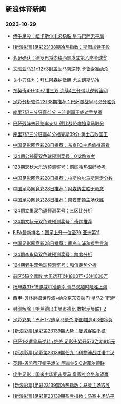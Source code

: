## 新浪体育新闻 
### 2023-10-29

+ [佬牛足彩：纽卡斯尔未必稳胜 皇马巴萨无平局](https://sports.sina.com.cn/l/2023-10-28/doc-imzsrsqs6258761.shtml)

+ [[新浪彩票]足彩23138期冷热指数：斯图加特不败](https://sports.sina.com.cn/l/2023-10-28/doc-imzsrfys4285529.shtml)

+ [名记确认：德罗巴将向梅西颁发其第八座金球奖](https://sports.sina.com.cn/global/others/2023-10-27/doc-imzsqkve0090195.shtml)

+ [文班亚马21+12+3封盖助马刺逆转 卡鲁索准绝杀](https://sports.sina.com.cn/basketball/nba/2023-10-28/doc-imzsrnhq4195407.shtml)

+ [关小刀任九：拜仁阿森纳做胆 尤文朗斯防冷](https://sports.sina.com.cn/l/2023-10-28/doc-imzsrwwm9297258.shtml)

+ [东契奇49+10+7准三双 连续4三分带队逆转篮网](https://sports.sina.com.cn/basketball/nba/2023-10-28/doc-imzsrnhq4197266.shtml)

+ [足彩分析软件23138期推荐：巴萨激战皇马必分胜负](https://sports.sina.com.cn/l/2023-10-28/doc-imzsrfyw6456020.shtml)

+ [库里7记三分狂轰41分 三连剿国王成对手梦魇](https://sports.sina.com.cn/basketball/nba/2023-10-28/doc-imzsrsqs6261303.shtml)

+ [巴萨残阵未获赔率支持 德比战恐难挡皇马取分](https://sports.sina.com.cn/l/2023-10-28/doc-imzspyfh4953561.shtml)

+ [库里7记三分狂轰41分福克斯39分 勇士击败国王](https://sports.sina.com.cn/basketball/nba/2023-10-28/doc-imzsrsqp9403313.shtml)

+ [中国足彩网竞彩28日推荐：东京FC主场值得高看](https://sports.sina.com.cn/l/2023-10-28/doc-imzspyfk0276292.shtml)

+ [124期公孙夏双色球预测奖号：012路参考](https://sports.sina.com.cn/l/2023-10-28/doc-imzsptxs3993776.shtml)

+ [123期恋秋大乐透预测奖号：前区冷热温码参考](https://sports.sina.com.cn/l/2023-10-28/doc-imzsptxq7214548.shtml)

+ [中国足彩网竞彩28日推荐：拉斯帕尔马斯带走分数](https://sports.sina.com.cn/l/2023-10-28/doc-imzspyfh4954330.shtml)

+ [中国足彩网竞彩28日推荐：阿森纳主胜无悬念](https://sports.sina.com.cn/l/2023-10-28/doc-imzspyfq3869364.shtml)

+ [中国足彩网竞彩28日推荐：南安普顿主场获胜](https://sports.sina.com.cn/l/2023-10-28/doc-imzspyfq3868305.shtml)

+ [124期立果双色球预测奖号：三区比分析](https://sports.sina.com.cn/l/2023-10-28/doc-imzsptxk5079886.shtml)

+ [124期文状元双色球预测奖号：奇偶推荐](https://sports.sina.com.cn/l/2023-10-28/doc-imzsptxn0403072.shtml)

+ [FIFA最新排名：国足上升一位至79 亚洲第11](https://sports.sina.com.cn/china/2023-10-26/doc-imzsmksm7947371.shtml)

+ [中国足彩网竞彩28日推荐：鹿岛与浦和握手言和](https://sports.sina.com.cn/l/2023-10-28/doc-imzspyfn7090235.shtml)

+ [124期李永风双色球预测奖号：跨度分析](https://sports.sina.com.cn/l/2023-10-28/doc-imzspyfh4950243.shtml)

+ [124期老牛双色球预测奖号：和值走势分析](https://sports.sina.com.cn/l/2023-10-28/doc-imzspyfk0272354.shtml)

+ [前区5码全偶数 大乐透开1注1800万+3注1000万](https://sports.sina.com.cn/l/2023-10-28/doc-imzsspuk2605119.shtml)

+ [杨瀚森31+16鲍威尔准绝杀 青岛双加时险胜上海](https://sports.sina.com.cn/basketball/cba/2023-10-28/doc-imzsspuh5830207.shtml)

+ [西甲-贝林厄姆世界波+绝杀京东安破门 皇马2-1巴萨](https://sports.sina.com.cn/g/laliga/2023-10-29/doc-imzstkxy2148796.shtml)

+ [封印解除！哈兰德出击曼市德比 数据示曼联1-2](https://sports.sina.com.cn/l/2023-10-29/doc-imzstkxt8491976.shtml)

+ [足彩彩果：巴萨1-2遭皇马绝杀 斯图加造4.3倍冷负](https://sports.sina.com.cn/l/2023-10-29/doc-imzstrfr8363047.shtml)

+ [[新浪彩票]足彩第23139期大势：曼城客胜不稳](https://sports.sina.com.cn/l/2023-10-29/doc-imzstrfw2021312.shtml)

+ [巴萨1-2遭皇马逆转+绝杀 足彩头奖开573注31815元](https://sports.sina.com.cn/l/2023-10-29/doc-imzstrfr8363047.shtml)

+ [[新浪彩票]足彩第23139期任九：利物浦战胜诺丁汉](https://sports.sina.com.cn/l/2023-10-29/doc-imzstrfr8363688.shtml)

+ [英超-恩凯蒂亚帽子戏法 阿森纳5-0谢菲尔德联](https://sports.sina.com.cn/g/pl/2023-10-29/doc-imzstkxs3169105.shtml)

+ [佬牛足彩：国米主场狙击罗马  皇家社会坐和望赢](https://sports.sina.com.cn/l/2023-10-29/doc-imzstrfu5267229.shtml)

+ [[新浪彩票]足彩23139期冷热指数：马竞主场取胜](https://sports.sina.com.cn/l/2023-10-29/doc-imzstrfr8364519.shtml)

+ [[新浪彩票]足彩第23139期盈亏指数：马赛主场防平](https://sports.sina.com.cn/l/2023-10-29/doc-imzstrfq3041296.shtml)

